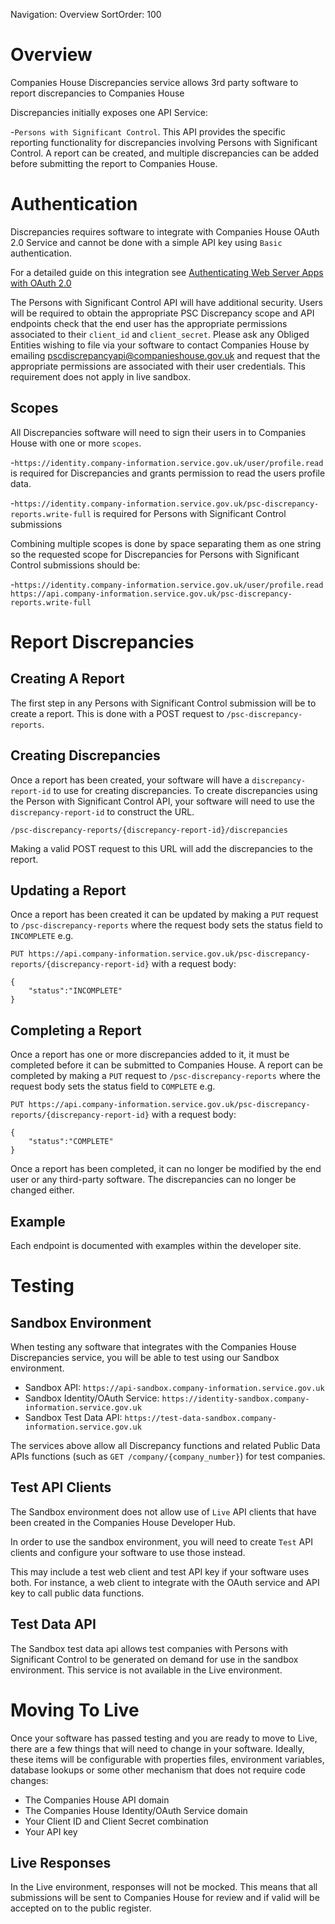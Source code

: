 Navigation: Overview
SortOrder: 100

# Overview

Companies House Discrepancies service allows 3rd party software to report discrepancies to Companies House

Discrepancies initially exposes one API Service:

-`Persons with Significant Control`. This API provides the specific reporting functionality for discrepancies
 involving Persons with Significant Control. A report can be created, and multiple discrepancies
 can be added before submitting the report to Companies House.

# Authentication
Discrepancies requires software to integrate with Companies House OAuth 2.0 Service
and cannot be done with a simple API key using `Basic` authentication.

For a detailed guide on this integration see [Authenticating Web Server Apps with OAuth 2.0](https://developer-specs.company-information.service.gov.uk/companies-house-identity-service/guides/ServerWeb)

The Persons with Significant Control API will have additional security.
Users will be required to obtain the appropriate PSC Discrepancy scope and API endpoints
check that the end user has the appropriate permissions associated to their `client_id` and `client_secret`.
Please ask any Obliged Entities wishing to file via your software to contact Companies House
by emailing pscdiscrepancyapi@companieshouse.gov.uk and request that the appropriate permissions are associated
with their user credentials. This requirement does not apply in live sandbox.

## Scopes
All Discrepancies software will need to sign their users in to Companies House with one or more `scopes`.

-`https://identity.company-information.service.gov.uk/user/profile.read` is required
 for Discrepancies and grants permission to read the users profile data.

-`https://identity.company-information.service.gov.uk/psc-discrepancy-reports.write-full` is required
 for Persons with Significant Control submissions

Combining multiple scopes is done by space separating them as one string so the requested scope for Discrepancies
for Persons with Significant Control submissions should be:

-`https://identity.company-information.service.gov.uk/user/profile.read`
`https://api.company-information.service.gov.uk/psc-discrepancy-reports.write-full`

# Report Discrepancies

## Creating A Report
The first step in any Persons with Significant Control submission will be to create a report.
This is done with a POST request to `/psc-discrepancy-reports`.

## Creating Discrepancies
Once a report has been created, your software will have a `discrepancy-report-id` to use for creating discrepancies.
To create discrepancies using the Person with Significant Control API, your software will need to use the
`discrepancy-report-id` to construct the URL.

`/psc-discrepancy-reports/{discrepancy-report-id}/discrepancies`

Making a valid POST request to this URL will add the discrepancies to the report.

## Updating a Report

Once a report has been created it can be updated by making a `PUT` request to `/psc-discrepancy-reports`
where the request body sets the status field to `INCOMPLETE` e.g.

`PUT https://api.company-information.service.gov.uk/psc-discrepancy-reports/{discrepancy-report-id}`  with a request body:

```
{
    "status":"INCOMPLETE"
}
```

## Completing a Report
Once a report has one or more discrepancies added to it, it must be completed before it can be submitted to Companies House.
A report can be completed by making a `PUT` request to `/psc-discrepancy-reports`
where the request body sets the status field to `COMPLETE` e.g.

`PUT https://api.company-information.service.gov.uk/psc-discrepancy-reports/{discrepancy-report-id}` with a request body:

```
{
    "status":"COMPLETE"
}
```

Once a report has been completed, it can no longer be modified by the end user or any third-party software.
The discrepancies can no longer be changed either.

## Example
Each endpoint is documented with examples within the developer site.

# Testing

## Sandbox Environment
When testing any software that integrates with the Companies House Discrepancies service,
you will be able to test using our Sandbox environment.

- Sandbox API: `https://api-sandbox.company-information.service.gov.uk`
- Sandbox Identity/OAuth Service: `https://identity-sandbox.company-information.service.gov.uk`
- Sandbox Test Data API: `https://test-data-sandbox.company-information.service.gov.uk`

The services above allow all Discrepancy functions and related Public Data APIs functions
(such as `GET /company/{company_number}`) for test companies.

## Test API Clients
The Sandbox environment does not allow use of `Live` API clients that have been created in the Companies House Developer Hub.

In order to use the sandbox environment, you will need to create `Test` API clients and configure your software to use those instead.

This may include a test web client and test API key if your software uses both.
For instance, a web client to integrate with the OAuth service and API key to call public data functions.

## Test Data API
The Sandbox test data api allows test companies with Persons with Significant Control to be generated on demand for use in the sandbox environment. This service is not available in the Live environment.

# Moving To Live
Once your software has passed testing and you are ready to move to Live, there are a few things that will
need to change in your software. Ideally, these items will be configurable with properties files, environment variables,
database lookups or some other mechanism that does not require code changes:

- The Companies House API domain
- The Companies House Identity/OAuth Service domain
- Your Client ID and Client Secret combination
- Your API key

## Live Responses
In the Live environment, responses will not be mocked. This means that all submissions will be sent to Companies House
 for review and if valid will be accepted on to the public register.


